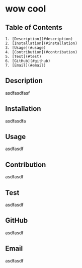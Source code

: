 # wow cool

## Table of Contents
    1. [Description](#description)
    2. [Installation](#installation)
    3. [Usage](#usage)
    4. [Contribution](#contribution)
    5. [Test](#test)
    6. [GitHub](#github)
    7. [Email](#email)

## Description <a name="description"></a>
asdfasdfasf

## Installation <a name="installation"></a>
asdfasdfa

## Usage <a name="usage"></a>
asdfasdf

## Contribution <a name="contribution"></a>
asdfasdf

## Test <a name="test"></a>
asdfasdf

## GitHub <a name="github"></a>
asdfasdf

## Email <a name="email"></a>
asdfasdf
